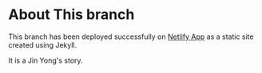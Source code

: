 # About This branch

This branch has been deployed successfully on [Netlify App](https://dunia-timur.netlify.app)
as a static site created using Jekyll.

It is a Jin Yong's story.

